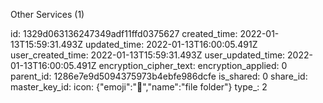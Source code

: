 Other Services (1)

id: 1329d063136247349adf11ffd0375627
created_time: 2022-01-13T15:59:31.493Z
updated_time: 2022-01-13T16:00:05.491Z
user_created_time: 2022-01-13T15:59:31.493Z
user_updated_time: 2022-01-13T16:00:05.491Z
encryption_cipher_text: 
encryption_applied: 0
parent_id: 1286e7e9d5094375973b4ebfe986dcfe
is_shared: 0
share_id: 
master_key_id: 
icon: {"emoji":"📁","name":"file folder"}
type_: 2